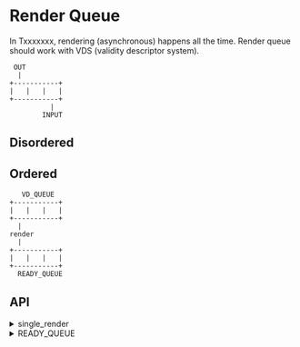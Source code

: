 # Render Queue
In Txxxxxxx, rendering (asynchronous) happens all the time. Render queue should work with VDS (validity descriptor system).

```
 OUT
  |
+-----------+
|   |   |   |
+-----------+
          |
        INPUT
```

## Disordered

## Ordered

```
   VD_QUEUE
+-----------+
|   |   |   |
+-----------+
  |
render
  |
+-----------+
|   |   |   |
+-----------+
  READY_QUEUE
```

## API
<details>
  <summary>single_render</summary>
  
  ```ts
  declare function single_render(set: any, option: { diff: boolean }): Promise<void>;
  ```
</details>

 <details>
  <summary>READY_QUEUE</summary>
  
  ```ts
  declare interface READY_QUEUE {
   // ...
   _$vd: number | string;
   // ...
  };
  ```
</details>
